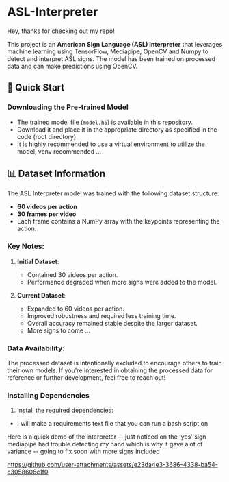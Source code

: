 # ASL-Interpreter

Hey, thanks for checking out my repo!

This project is an **American Sign Language (ASL) Interpreter** that leverages machine learning using TensorFlow, Mediapipe, OpenCV and Numpy to detect and interpret ASL signs. The model has been trained on processed data and can make predictions using OpenCV.

## 🚀 Quick Start

### Downloading the Pre-trained Model
- The trained model file (`model.h5`) is available in this repository.
- Download it and place it in the appropriate directory as specified in the code (root directory)
- It is highly recommended to use a virtual environment to utilize the model, venv recommended ...

## 📊 Dataset Information

The ASL Interpreter model was trained with the following dataset structure:
- **60 videos per action**
- **30 frames per video**
- Each frame contains a NumPy array with the keypoints representing the action.

### Key Notes:
1. **Initial Dataset**:
   - Contained 30 videos per action.
   - Performance degraded when more signs were added to the model.

2. **Current Dataset**:
   - Expanded to 60 videos per action.
   - Improved robustness and required less training time.
   - Overall accuracy remained stable despite the larger dataset.
   - More signs to come ...

### Data Availability:
The processed dataset is intentionally excluded to encourage others to train their own models. If you're interested in obtaining the processed data for reference or further development, feel free to reach out!

### Installing Dependencies
1. Install the required dependencies:
  - I will make a requirements text file that you can run a bash script on

Here is a quick demo of the interpreter
-- just noticed on the 'yes' sign mediapipe had trouble detecting my hand which is why it gave alot of variance
-- going to fix soon with more signs included







https://github.com/user-attachments/assets/e23da4e3-3686-4338-ba54-c3058606c1f0






